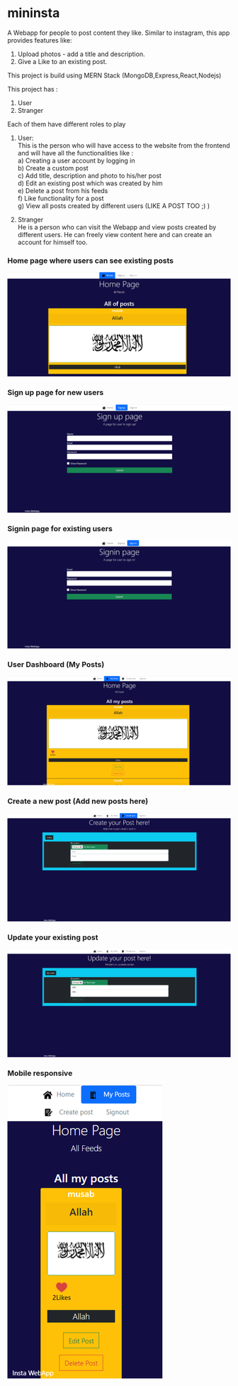 # mininsta

A Webapp for people to post content they like. Similar to instagram, this app provides features like:
1. Upload photos - add a title and description.
2. Give a Like to an existing post.

This project is build using MERN Stack (MongoDB,Express,React,Nodejs)</br>

This project has :</br>
1. User</br>
2. Stranger</br>

Each of them have different roles to play

1. User:</br>
This is the person who will have access to the website from the frontend and will have all the functionalities like :</br>
a) Creating a user account by logging in </br>
b) Create a custom post </br>
c) Add title, description and photo to his/her post</br>
d) Edit an existing post which was created by him </br>
e) Delete a post from his feeds</br>
f) Like functionality for a post</br>
g) View all posts created by different users (LIKE A POST TOO ;) )</br>

2. Stranger</br>
He is a person who can visit the Webapp and view posts created by different users. He can freely view content here and can create an account for himself too.</br>


### Home page where users can see existing posts

![](app-screenshots/1.png)


### Sign up page for new users

![](app-screenshots/2.png)


### Signin page for existing users

![](app-screenshots/3.png)


### User Dashboard (My Posts) 

![](app-screenshots/4.png)


### Create a new post (Add new posts here)

![](app-screenshots/5.png)


### Update your existing post 

![](app-screenshots/6.png)


### Mobile responsive

![](app-screenshots/7.png)

